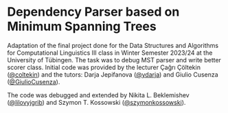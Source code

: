 # Dependency Parser based on Minimum Spanning Trees
Adaptation of the final project done for the Data Structures and Algorithms for Computational Linguistics III class in Winter Semester 2023/24 at the University of Tübingen. The task was to debug MST parser and write better scorer class. Initial code was provided by the lecturer Çağrı Çöltekin ([@coltekin](github.com/coltekin)) and the tutors: Darja Jepifanova ([@ydarja](github.com/ydarja)) and Giulio Cusenza ([@GiulioCusenza](github.com/GiulioCusenza)).

The code was debugged and extended by Nikita L. Beklemishev ([@lilovyjgrib](github.com/lilovyjgrib)) and Szymon T. Kossowski ([@szymonkossowski](github.com/szymonkossowski)).
